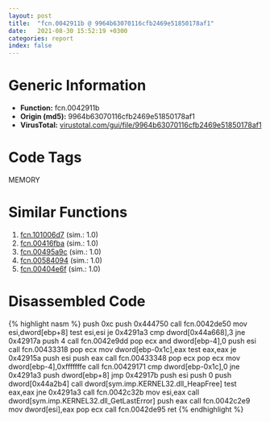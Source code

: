 ```yaml
---
layout: post
title:  "fcn.0042911b @ 9964b63070116cfb2469e51850178af1"
date:   2021-08-30 15:52:19 +0300
categories: report
index: false
---
```


# Generic Information
- **Function:** fcn.0042911b
- **Origin (md5):** 9964b63070116cfb2469e51850178af1
- **VirusTotal:** [virustotal.com/gui/file/9964b63070116cfb2469e51850178af1][virustotal_ref]

# Code Tags
<span class="tag" id="MEMORY">MEMORY</span>


# Similar Functions

1. [fcn.101006d7][similar_1_ref] (sim.: 1.0)
2. [fcn.00416fba][similar_2_ref] (sim.: 1.0)
3. [fcn.00495a9c][similar_3_ref] (sim.: 1.0)
4. [fcn.00584094][similar_4_ref] (sim.: 1.0)
5. [fcn.00404e6f][similar_5_ref] (sim.: 1.0)


# Disassembled Code

{% highlight nasm %}
push 0xc
push 0x444750
call fcn.0042de50
mov esi,dword[ebp+8]
test esi,esi
je 0x4291a3
cmp dword[0x44a668],3
jne 0x42917a
push 4
call fcn.0042e9dd
pop ecx
and dword[ebp-4],0
push esi
call fcn.00433318
pop ecx
mov dword[ebp-0x1c],eax
test eax,eax
je 0x42915a
push esi
push eax
call fcn.00433348
pop ecx
pop ecx
mov dword[ebp-4],0xfffffffe
call fcn.00429171
cmp dword[ebp-0x1c],0
jne 0x4291a3
push dword[ebp+8]
jmp 0x42917b
push esi
push 0
push dword[0x44a2b4]
call dword[sym.imp.KERNEL32.dll_HeapFree]
test eax,eax
jne 0x4291a3
call fcn.0042c32b
mov esi,eax
call dword[sym.imp.KERNEL32.dll_GetLastError]
push eax
call fcn.0042c2e9
mov dword[esi],eax
pop ecx
call fcn.0042de95
ret
{% endhighlight %}


[similar_1_ref]: /report/fcn.101006d7@89dc67d2f980e8488f97b1bf8cb24258
[similar_2_ref]: /report/fcn.00416fba@92f468935bc264872869f37147ba28fd
[similar_3_ref]: /report/fcn.00495a9c@279a61b1e76da49531f1f16fd1102a2d
[similar_4_ref]: /report/fcn.00584094@7453c96a6fbd42ec690b8deb53eafcba
[similar_5_ref]: /report/fcn.00404e6f@e38ba004520fa1a86a35b63e8d5843ef
[virustotal_ref]: https://www.virustotal.com/gui/file/9964b63070116cfb2469e51850178af1